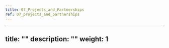 ```yaml
---
title: 07_Projects_and_Partnerships
ref: 07_projects_and_partnerships
---
```

---
title: ""
description: ""
weight: 1
---